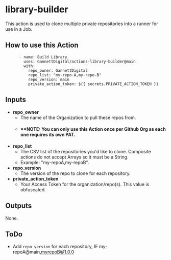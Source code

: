 # library-builder

This action is used to clone multiple private repositories into a runner for use in a Job.

## How to use this Action

```
      - name: Build Library
        uses: GannettDigital/actions-library-builder@main
        with: 
          repo_owner: GannettDigital
          repo_list: "my-repo-A,my-repo-B"
          repo_version: main
          private_action_token: ${{ secrets.PRIVATE_ACTION_TOKEN }}
```


## Inputs
- **repo_owner**
  - The name of the Organization to pull these repos from.
  - #### **NOTE: You can only use this Action once per Github Org as each one requires its own PAT.
- **repo_list**
  - The CSV list of the repositories you'd like to clone.  Composite actions do not accept Arrays so it must be a String.
  - Example: "my-repoA,my-repoB". 
- **repo_version**
  - The version of the repo to clone for each repository.
- **private_action_token**
  - Your Access Token for the organization/repo(s).  This value is obfuscated.

## Outputs
None.

## ToDo
* Add `repo_version` for each repository, IE my-repoA@main,myrepoB@1.0.0
